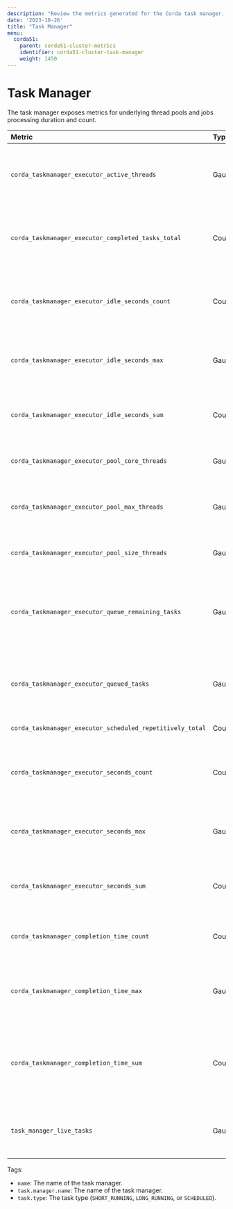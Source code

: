 ```yaml
---
description: "Review the metrics generated for the Corda task manager. The task manager exposes metrics for underlying thread pools and jobs processing duration and count."
date: '2023-10-26'
title: "Task Manager"
menu:
  corda51:
    parent: corda51-cluster-metrics
    identifier: corda51-cluster-task-manager
    weight: 1450
---
```


# Task Manager

The task manager exposes metrics for underlying thread pools and jobs processing duration and count.

<style>
table th:first-of-type {
    width: 25%;
}
table th:nth-of-type(2) {
    width: 10%;
}
table th:nth-of-type(3) {
    width: 20%;
}
table th:nth-of-type(4) {
    width: 45%;
}
</style>

| Metric                                                    | Type    | Tags                                                      | Description                                                                            |
| :-------------------------------------------------------- | :------ | :-------------------------------------------------------- | :------------------------------------------------------------------------------------- |
| `corda_taskmanager_executor_active_threads`               | Gauge   | <ul><li>`name`</li></ul>                                                    | The approximate number of threads that are actively executing tasks.                   |
| `corda_taskmanager_executor_completed_tasks_total`        | Counter | <ul><li>`name`</li></ul>                                                    | The approximate number of tasks that have completed execution.                         |
| `corda_taskmanager_executor_idle_seconds_count`           | Counter | <ul><li>`name`</li></ul>                                                    | The number of events that have been observed for the base metric.                   |
| `corda_taskmanager_executor_idle_seconds_max`             | Gauge   | <ul><li>`name`</li></ul>                                                    | The maximum observed value for the base metric.                                                                                       |
| `corda_taskmanager_executor_idle_seconds_sum`             | Counter | <ul><li>`name`</li></ul>                                                    | The total sum of all observed values for the base metric.                           |
| `corda_taskmanager_executor_pool_core_threads`            | Gauge   | <ul><li>`name`</li></ul>                                                    | The core number of threads for the pool.                                               |
| `corda_taskmanager_executor_pool_max_threads`             | Gauge   | <ul><li>`name`</li></ul>                                                    | The maximum allowed number of threads in the pool.                                     |
| `corda_taskmanager_executor_pool_size_threads`            | Gauge   | <ul><li>`name`</li></ul>                                                    | The current number of threads in the pool.                                             |
| `corda_taskmanager_executor_queue_remaining_tasks`        | Gauge   | <ul><li>`name`</li></ul>                                                    | The number of additional elements that this queue can ideally accept without blocking. |
| `corda_taskmanager_executor_queued_tasks`                 | Gauge   | <ul><li>`name`</li></ul>                                                    | The approximate number of tasks that are queued for execution.                         |
| `corda_taskmanager_executor_scheduled_repetitively_total` | Counter | <ul><li>`name`</li></ul>                                                    |                                                                                        |
| `corda_taskmanager_executor_seconds_count`                | Counter | <ul><li>`name`</li></ul>                                                    | The number of events that have been observed for the base metric.                   |
| `corda_taskmanager_executor_seconds_max`                  | Gauge   | <ul><li>`name`</li></ul>                                                    | The maximum observed value for the base metric.                                                                                       |
| `corda_taskmanager_executor_seconds_sum`                  | Counter | <ul><li>`name`</li></ul>                                                    | The total sum of all observed values for the base metric                            |
| `corda_taskmanager_completion_time_count`                  |  Counter  | <ul><li>`task.manager.name`</li><li>`task.type`</li></ul> | The number of tasks completed by a task manager.            |
| `corda_taskmanager_completion_time_max`                  |  Gauge  | <ul><li>`task.manager.name`</li><li>`task.type`</li></ul> | The maximum time taken to complete a task by a task manager.           |
| `corda_taskmanager_completion_time_sum`                  |  Counter  | <ul><li>`task.manager.name`</li><li>`task.type`</li></ul> | The total sum of the time taken to execute all completed tasks by a task manager.           |
| `task_manager_live_tasks`                                               | Gauge  | <ul><li>`task.manager.name`</li><li>`task.type`</li></ul> | The number of live tasks running or scheduled in the task manager.                     |

Tags:

* `name`: The name of the task manager.
* `task.manager.name`: The name of the task manager.
* `task.type`: The task type (`SHORT_RUNNING`, `LONG_RUNNING`, or `SCHEDULED`).
